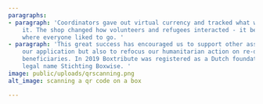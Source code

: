 ```yaml
---
paragraphs:
- paragraph: 'Coordinators gave out virtual currency and tracked what was bought with
    it. The shop changed how volunteers and refugees interacted - it became a place
    where everyone liked to go. '
- paragraph: 'This great success has encouraged us to support other associations through
    our application but also to refocus our humanitarian action on re-dignifying the
    beneficiaries. In 2019 Boxtribute was registered as a Dutch foundation under the
    legal name Stichting Boxwise. '
image: public/uploads/qrscanning.png
alt_image: scanning a qr code on a box

---
```


